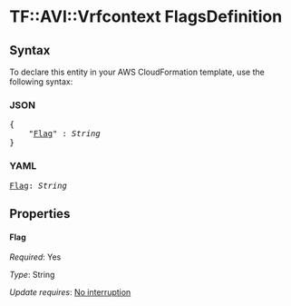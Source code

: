 # TF::AVI::Vrfcontext FlagsDefinition

## Syntax

To declare this entity in your AWS CloudFormation template, use the following syntax:

### JSON

<pre>
{
    "<a href="#flag" title="Flag">Flag</a>" : <i>String</i>
}
</pre>

### YAML

<pre>
<a href="#flag" title="Flag">Flag</a>: <i>String</i>
</pre>

## Properties

#### Flag

_Required_: Yes

_Type_: String

_Update requires_: [No interruption](https://docs.aws.amazon.com/AWSCloudFormation/latest/UserGuide/using-cfn-updating-stacks-update-behaviors.html#update-no-interrupt)

